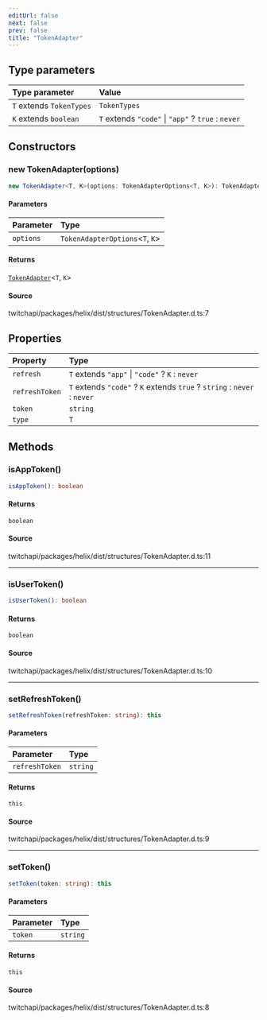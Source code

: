 ```yaml
---
editUrl: false
next: false
prev: false
title: "TokenAdapter"
---
```


## Type parameters

| Type parameter | Value |
| :------ | :------ |
| `T` extends `TokenTypes` | `TokenTypes` |
| `K` extends `boolean` | `T` extends `"code"` \| `"app"` ? `true` : `never` |

## Constructors

### new TokenAdapter(options)

```ts
new TokenAdapter<T, K>(options: TokenAdapterOptions<T, K>): TokenAdapter<T, K>
```

#### Parameters

| Parameter | Type |
| :------ | :------ |
| `options` | `TokenAdapterOptions`\<`T`, `K`\> |

#### Returns

[`TokenAdapter`](TokenAdapter.md)\<`T`, `K`\>

#### Source

twitchapi/packages/helix/dist/structures/TokenAdapter.d.ts:7

## Properties

| Property | Type |
| :------ | :------ |
| `refresh` | `T` extends `"app"` \| `"code"` ? `K` : `never` |
| `refreshToken` | `T` extends `"code"` ? `K` extends `true` ? `string` : `never` : `never` |
| `token` | `string` |
| `type` | `T` |

## Methods

### isAppToken()

```ts
isAppToken(): boolean
```

#### Returns

`boolean`

#### Source

twitchapi/packages/helix/dist/structures/TokenAdapter.d.ts:11

***

### isUserToken()

```ts
isUserToken(): boolean
```

#### Returns

`boolean`

#### Source

twitchapi/packages/helix/dist/structures/TokenAdapter.d.ts:10

***

### setRefreshToken()

```ts
setRefreshToken(refreshToken: string): this
```

#### Parameters

| Parameter | Type |
| :------ | :------ |
| `refreshToken` | `string` |

#### Returns

`this`

#### Source

twitchapi/packages/helix/dist/structures/TokenAdapter.d.ts:9

***

### setToken()

```ts
setToken(token: string): this
```

#### Parameters

| Parameter | Type |
| :------ | :------ |
| `token` | `string` |

#### Returns

`this`

#### Source

twitchapi/packages/helix/dist/structures/TokenAdapter.d.ts:8
